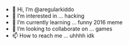 - 👋 Hi, I’m @aregularkiddo
- 👀 I’m interested in ... hacking
- 🌱 I’m currently learning ... funny 2016 meme
- 💞️ I’m looking to collaborate on ... games
- 📫 How to reach me ... uhhhh idk

<!---
aregularkiddo/aregularkiddo is a ✨ special ✨ repository because its `README.md` (this file) appears on your GitHub profile.
You can click the Preview link to take a look at your changes.
--->

